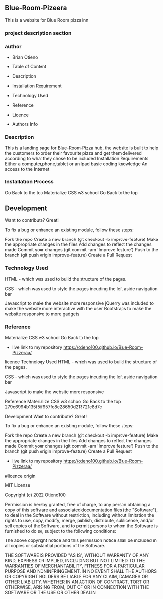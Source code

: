 ## Blue-Room-Pizeera
This is a website for Blue Room pizza inn 

### project description section
### author
* Brian Otieno

* Table of Content
* Description
* Installation Requirement
* Technology Used
* Reference
* Licence
* Authors Info



### Description
This is a landing page for Blue-Room-Pizza hub, the website is built to help the customers to order their favourite pizza and get them delivered according to what they chose to be included
Installation
Requirements
Either a computer,phone,tablet or an Ipad
basic coding knowledge
An access to the Internet

### Installation Process
Go Back to the top
Materialize CSS
w3 school
Go Back to the top


## Development
Want to contribute? Great!

To fix a bug or enhance an existing module, follow these steps:

Fork the repo Create a new branch (git checkout -b improve-feature) Make the appropriate changes in the files Add changes to reflect the changes made Commit your changes (git commit -am 'Improve feature') Push to the branch (git push origin improve-feature) Create a Pull Request


### Technology Used
HTML - which was used to build the structure of the pages.

CSS - which was used to style the pages incuding the left aside navigation bar

Javascript to make the website more responsive
jQuerry was included to make the website more interactive with the user
Bootstraps to make the website responsive to more gadgets

### Reference
Materialize CSS
w3 school
Go Back to the top



* live link to my repository
https://otieno100.github.io/Blue-Room-Pizzeraa/

licence
Technology Used
HTML - which was used to build the structure of the pages.

CSS - which was used to style the pages incuding the left aside navigation bar

Javascript to make the website more responsive

Reference
Materialize CSS
w3 school
Go Back to the top 279c6994b135f5ff957fc8c28650d213721c8d7c

Development
Want to contribute? Great!

To fix a bug or enhance an existing module, follow these steps:

Fork the repo Create a new branch (git checkout -b improve-feature) Make the appropriate changes in the files Add changes to reflect the changes made Commit your changes (git commit -am 'Improve feature') Push to the branch (git push origin improve-feature) Create a Pull Request

* live link to my repository
https://otieno100.github.io/Blue-Room-Pizzeraa/

#licence origin

MIT License

Copyright (c) 2022 Otieno100

Permission is hereby granted, free of charge, to any person obtaining a copy of this software and associated documentation files (the "Software"), to deal in the Software without restriction, including without limitation the rights to use, copy, modify, merge, publish, distribute, sublicense, and/or sell copies of the Software, and to permit persons to whom the Software is furnished to do so, subject to the following conditions:

The above copyright notice and this permission notice shall be included in all copies or substantial portions of the Software.

THE SOFTWARE IS PROVIDED "AS IS", WITHOUT WARRANTY OF ANY KIND, EXPRESS OR IMPLIED, INCLUDING BUT NOT LIMITED TO THE WARRANTIES OF MERCHANTABILITY, FITNESS FOR A PARTICULAR PURPOSE AND NONINFRINGEMENT. IN NO EVENT SHALL THE AUTHORS OR COPYRIGHT HOLDERS BE LIABLE FOR ANY CLAIM, DAMAGES OR OTHER LIABILITY, WHETHER IN AN ACTION OF CONTRACT, TORT OR OTHERWISE, ARISING FROM, OUT OF OR IN CONNECTION WITH THE SOFTWARE OR THE USE OR OTHER DEALIN